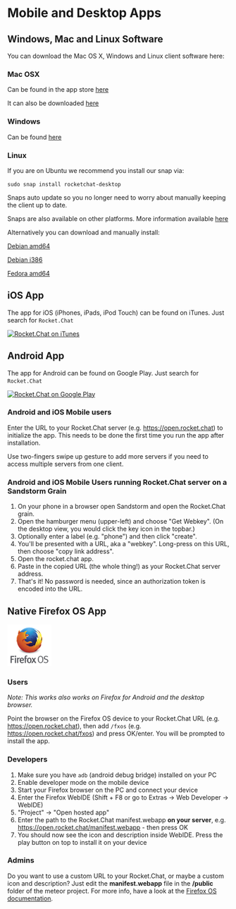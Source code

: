 # Mobile and Desktop Apps

## Windows, Mac and Linux Software

You can download the Mac OS X, Windows and Linux client software here:

### Mac OSX
Can be found in the app store [here](https://itunes.apple.com/app/rocket.chat/id1086818840)

It can also be downloaded [here](https://github.com/RocketChat/Rocket.Chat.Electron/releases/download/2.7.0/rocketchat-desktop-2.7.0.dmg)

### Windows
Can be found [here](https://github.com/RocketChat/Rocket.Chat.Electron/releases/download/2.7.0/rocketchat-desktop-setup-2.7.0.exe)

### Linux
If you are on Ubuntu we recommend you install our snap via: 
```
sudo snap install rocketchat-desktop
```

Snaps auto update so you no longer need to worry about manually keeping the client up to date.

Snaps are also available on other platforms.  More information available [here](https://snapcraft.io/docs/core/install)

Alternatively you can download and manually install:

[Debian amd64](https://github.com/RocketChat/Rocket.Chat.Electron/releases/download/2.7.0/rocketchat-desktop_2.7.0_amd64.deb)

[Debian i386](https://github.com/RocketChat/Rocket.Chat.Electron/releases/download/2.7.0/rocketchat-desktop_2.7.0_i386.deb)

[Fedora amd64](https://github.com/RocketChat/Rocket.Chat.Electron/releases/download/2.7.0/rocketchat-desktop-2.7.0.rpm)


## iOS App

The app for iOS (iPhones, iPads, iPod Touch) can be found on iTunes. Just search for `Rocket.Chat`

[![Rocket.Chat on iTunes](http://linkmaker.itunes.apple.com/images/badges/en-us/badge_appstore-lrg.svg)](https://itunes.apple.com/us/app/rocket.chat/id1028869439?mt=8)


## Android App

The app for Android can be found on Google Play. Just search for `Rocket.Chat`

[![Rocket.Chat on Google Play](https://camo.githubusercontent.com/4cd0ed80662cc51c4203e457fdc3358d0df2e73e/68747470733a2f2f75706c6f61642e77696b696d656469612e6f72672f77696b6970656469612f636f6d6d6f6e732f7468756d622f352f35382f476f6f676c655f506c61795f6c6f676f5f323031352e504e472f32323070782d476f6f676c655f506c61795f6c6f676f5f323031352e504e47)](https://play.google.com/store/apps/details?id=com.konecty.rocket.chat)

### Android and iOS Mobile users

Enter the URL to your Rocket.Chat server (e.g. https://open.rocket.chat) to initialize the app.   This needs to be done the first time you run the app after installation.

Use two-fingers swipe up gesture to add more servers if you need to access multiple servers from one client.  

### Android and iOS Mobile Users running Rocket.Chat server on a Sandstorm Grain

1. On your phone in a browser open Sandstorm and open the Rocket.Chat grain.
2. Open the hamburger menu (upper-left) and choose "Get Webkey". (On the desktop view, you would click the key icon in the topbar.)
3. Optionally enter a label (e.g. "phone") and then click "create".
4. You'll be presented with a URL, aka a "webkey". Long-press on this URL, then choose "copy link address".
5. Open the rocket.chat app.
6. Paste in the copied URL (the whole thing!) as your Rocket.Chat server address.
7. That's it! No password is needed, since an authorization token is encoded into the URL.

## Native Firefox OS App

![Rocket.Chat on Firefox OS](https://raw.githubusercontent.com/Sing-Li/bbug/master/images/firefoxos.png)

### Users

*Note: This works also works on Firefox for Android and the desktop browser.*

Point the browser on the Firefox OS device to your Rocket.Chat URL (e.g. https://open.rocket.chat), then add ```/fxos``` (e.g. https://open.rocket.chat/fxos) and press OK/enter. You will be prompted to install the app.

### Developers
 1. Make sure you have ```adb``` (android debug bridge) installed on your PC
 2. Enable developer mode on the mobile device
 3. Start your Firefox browser on the PC and connect your device
 4. Enter the Firefox WebIDE (Shift + F8 or go to Extras -> Web Developer -> WebIDE)
 5. "Project" -> "Open hosted app"
 6. Enter the path to the Rocket.Chat manifest.webapp **on your server**, e.g. https://open.rocket.chat/manifest.webapp - then press OK
 7. You should now see the icon and description inside WebIDE. Press the play button on top to install it on your device

### Admins
Do you want to use a custom URL to your Rocket.Chat, or maybe a custom icon and description?
Just edit the **manifest.webapp** file in the **/public** folder of the meteor project.
For more info, have a look at the [Firefox OS documentation](https://developer.mozilla.org/en-US/Apps/Build/Manifest).
